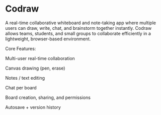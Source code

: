# Codraw
A real-time collaborative whiteboard and note-taking app where multiple users can draw, write, chat, and brainstorm together instantly. Codraw allows teams, students, and small groups to collaborate efficiently in a lightweight, browser-based environment.

Core Features:

Multi-user real-time collaboration

Canvas drawing (pen, erase)

Notes / text editing

Chat per board

Board creation, sharing, and permissions

Autosave + version history
